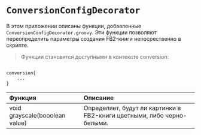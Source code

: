 # `ConversionConfigDecorator` #

В этом приложении описаны функции, добавленные `ConversionConfigDecorator.groovy`. Эти функции позволяют переопределить параметры создания FB2-книги непосрественно в скрипте.

> Функции становятся доступными в контексте conversion:

```

conversion{
	...
}	  

```

| Функция | Описание |
|:--------|:---------|
| void grayscale(booolean value) | Определяет, будут ли картинки в FB2-книги цветными, либо черно-белыми. |